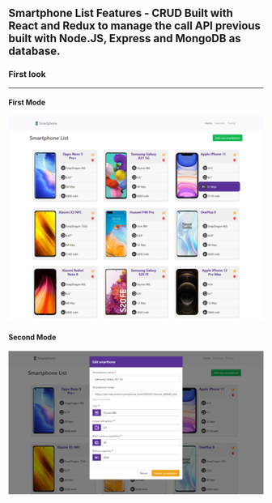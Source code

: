 ## Smartphone List Features - CRUD Built with React and Redux to manage the call API previous built with Node.JS, Express and MongoDB as database.

### First look
___

#### First Mode
<img src="githubSrc/Smartphone-API-1.png">

#### Second Mode
<img src="githubSrc/Smartphone-API-2.png">